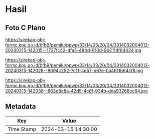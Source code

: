 # Hasil

## Foto C Plano

https://sirekap-obj-formc.kpu.go.id/bfb9/pemilu/ppwp/33/14/03/20/04/3314032004012-20240315-142015--1727fc42-dfa5-484d-810d-9b211df64424.jpg

https://sirekap-obj-formc.kpu.go.id/bfb9/pemilu/ppwp/33/14/03/20/04/3314032004012-20240315-142028--8694c252-7c11-4e57-b67e-0a4611b64cf8.jpg

https://sirekap-obj-formc.kpu.go.id/bfb9/pemilu/ppwp/33/14/03/20/04/3314032004012-20240315-142038--863d8a8a-42d5-4c8f-934b-dda93268cc64.jpg


## Metadata

| Key        | Value               |
| ---------- | ------------------- |
| Time Stamp | 2024-03-15 14:30:00 |



